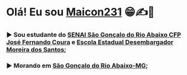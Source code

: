 # Olá! Eu sou [Maicon231](https://github.com/Maicon231/) :grin::writing_hand::100: 
### :arrow_forward: Sou estudante do [SENAI São Gonçalo do Rio Abaixo CFP José Fernando Coura](https://www.fiemg.com.br/senai/unidades/senai-sao-goncalo-do-rio-abaixo-cfp-jose-fernando-coura/) e [Escola Estadual Desembargador Moreira dos Santos](https://srenovaera.educacao.mg.gov.br/55-escolas/86-ee-desembargador-moreira-dos-santos);
### :arrow_forward: Morando em [São Gonçalo do Rio Abaixo-MG](https://www.google.com.br/maps/place/S%C3%A3o+Gon%C3%A7alo+do+Rio+Abaixo,+MG,+35935-000/@-19.825433,-43.3645558,2072m/data=!3m1!1e3!4m15!1m8!3m7!1s0xa5b2ffbafa4e61:0x2c7f13527cac9759!2sS%C3%A3o+Gon%C3%A7alo+do+Rio+Abaixo,+MG,+35935-000!3b1!8m2!3d-19.8260298!4d-43.3594427!16s%2Fg%2F1ywtx30rj!3m5!1s0xa5b2ffbafa4e61:0x2c7f13527cac9759!8m2!3d-19.8260298!4d-43.3594427!16s%2Fg%2F1ywtx30rj?entry=ttu);
